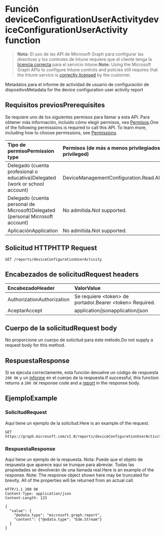 # <a name="deviceconfigurationuseractivity-function"></a><span data-ttu-id="1364f-101">Función deviceConfigurationUserActivity</span><span class="sxs-lookup"><span data-stu-id="1364f-101">deviceConfigurationUserActivity function</span></span>

> <span data-ttu-id="1364f-102">**Nota:** El uso de las API de Microsoft Graph para configurar las directivas y los controles de Intune requiere que el cliente tenga la [licencia correcta](https://go.microsoft.com/fwlink/?linkid=839381) para el servicio Intune.</span><span class="sxs-lookup"><span data-stu-id="1364f-102">**Note:** Using the Microsoft Graph APIs to configure Intune controls and policies still requires that the Intune service is [correctly licensed](https://go.microsoft.com/fwlink/?linkid=839381) by the customer.</span></span>

<span data-ttu-id="1364f-103">Metadatos para el informe de actividad de usuario de configuración de dispositivo</span><span class="sxs-lookup"><span data-stu-id="1364f-103">Metadata for the device configuration user activity report</span></span>
## <a name="prerequisites"></a><span data-ttu-id="1364f-104">Requisitos previos</span><span class="sxs-lookup"><span data-stu-id="1364f-104">Prerequisites</span></span>
<span data-ttu-id="1364f-p101">Se requiere uno de los siguientes permisos para llamar a esta API. Para obtener más información, incluido cómo elegir permisos, vea [Permisos](../../../concepts/permissions_reference.md).</span><span class="sxs-lookup"><span data-stu-id="1364f-p101">One of the following permissions is required to call this API. To learn more, including how to choose permissions, see [Permissions](../../../concepts/permissions_reference.md).</span></span>

|<span data-ttu-id="1364f-107">Tipo de permiso</span><span class="sxs-lookup"><span data-stu-id="1364f-107">Permission type</span></span>|<span data-ttu-id="1364f-108">Permisos (de más a menos privilegiados)</span><span class="sxs-lookup"><span data-stu-id="1364f-108">Permissions (from most to least privileged)</span></span>|
|:---|:---|
|<span data-ttu-id="1364f-109">Delegado (cuenta profesional o educativa)</span><span class="sxs-lookup"><span data-stu-id="1364f-109">Delegated (work or school account)</span></span>|<span data-ttu-id="1364f-110">DeviceManagementConfiguration.Read.All</span><span class="sxs-lookup"><span data-stu-id="1364f-110">DeviceManagementConfiguration.Read.All</span></span>|
|<span data-ttu-id="1364f-111">Delegado (cuenta personal de Microsoft)</span><span class="sxs-lookup"><span data-stu-id="1364f-111">Delegated (personal Microsoft account)</span></span>|<span data-ttu-id="1364f-112">No admitida.</span><span class="sxs-lookup"><span data-stu-id="1364f-112">Not supported.</span></span>|
|<span data-ttu-id="1364f-113">Aplicación</span><span class="sxs-lookup"><span data-stu-id="1364f-113">Application</span></span>|<span data-ttu-id="1364f-114">No admitida.</span><span class="sxs-lookup"><span data-stu-id="1364f-114">Not supported.</span></span>|

## <a name="http-request"></a><span data-ttu-id="1364f-115">Solicitud HTTP</span><span class="sxs-lookup"><span data-stu-id="1364f-115">HTTP Request</span></span>
<!-- {
  "blockType": "ignored"
}
-->
``` http
GET /reports/deviceConfigurationUserActivity
```

## <a name="request-headers"></a><span data-ttu-id="1364f-116">Encabezados de solicitud</span><span class="sxs-lookup"><span data-stu-id="1364f-116">Request headers</span></span>
|<span data-ttu-id="1364f-117">Encabezado</span><span class="sxs-lookup"><span data-stu-id="1364f-117">Header</span></span>|<span data-ttu-id="1364f-118">Valor</span><span class="sxs-lookup"><span data-stu-id="1364f-118">Value</span></span>|
|:---|:---|
|<span data-ttu-id="1364f-119">Authorization</span><span class="sxs-lookup"><span data-stu-id="1364f-119">Authorization</span></span>|<span data-ttu-id="1364f-120">Se requiere &lt;token&gt; de portador.</span><span class="sxs-lookup"><span data-stu-id="1364f-120">Bearer &lt;token&gt; Required.</span></span>|
|<span data-ttu-id="1364f-121">Aceptar</span><span class="sxs-lookup"><span data-stu-id="1364f-121">Accept</span></span>|<span data-ttu-id="1364f-122">application/json</span><span class="sxs-lookup"><span data-stu-id="1364f-122">application/json</span></span>|

## <a name="request-body"></a><span data-ttu-id="1364f-123">Cuerpo de la solicitud</span><span class="sxs-lookup"><span data-stu-id="1364f-123">Request body</span></span>
<span data-ttu-id="1364f-124">No proporcione un cuerpo de solicitud para este método.</span><span class="sxs-lookup"><span data-stu-id="1364f-124">Do not supply a request body for this method.</span></span>

## <a name="response"></a><span data-ttu-id="1364f-125">Respuesta</span><span class="sxs-lookup"><span data-stu-id="1364f-125">Response</span></span>
<span data-ttu-id="1364f-126">Si se ejecuta correctamente, esta función devuelve un código de respuesta `200 OK` y un [informe](../resources/intune_deviceconfig_report.md) en el cuerpo de la respuesta.</span><span class="sxs-lookup"><span data-stu-id="1364f-126">If successful, this function returns a `200 OK` response code and a [report](../resources/intune_deviceconfig_report.md) in the response body.</span></span>

## <a name="example"></a><span data-ttu-id="1364f-127">Ejemplo</span><span class="sxs-lookup"><span data-stu-id="1364f-127">Example</span></span>
### <a name="request"></a><span data-ttu-id="1364f-128">Solicitud</span><span class="sxs-lookup"><span data-stu-id="1364f-128">Request</span></span>
<span data-ttu-id="1364f-129">Aquí tiene un ejemplo de la solicitud.</span><span class="sxs-lookup"><span data-stu-id="1364f-129">Here is an example of the request.</span></span>
``` http
GET https://graph.microsoft.com/v1.0/reports/deviceConfigurationUserActivity
```

### <a name="response"></a><span data-ttu-id="1364f-130">Respuesta</span><span class="sxs-lookup"><span data-stu-id="1364f-130">Response</span></span>
<span data-ttu-id="1364f-p102">Aquí tiene un ejemplo de la respuesta. Nota: Puede que el objeto de respuesta que aparece aquí se trunque para abreviar. Todas las propiedades se devolverán de una llamada real.</span><span class="sxs-lookup"><span data-stu-id="1364f-p102">Here is an example of the response. Note: The response object shown here may be truncated for brevity. All of the properties will be returned from an actual call.</span></span>
``` http
HTTP/1.1 200 OK
Content-Type: application/json
Content-Length: 123

{
  "value": {
    "@odata.type": "microsoft.graph.report",
    "content": {"@odata.type": "Edm.Stream"}
  }
}
```



